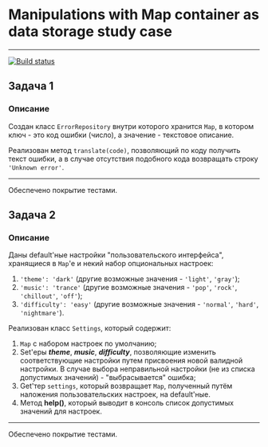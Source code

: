 # Manipulations with Map container as data storage study case

---
[![Build status](https://ci.appveyor.com/api/projects/status/krgxo347d2mtaw1g?svg=true)](https://ci.appveyor.com/project/AACMKT/ajs-containers-map)


## Задача 1

### Описание

Создан класс `ErrorRepository` внутри которого хранится `Map`, в котором ключ - это код ошибки (число), а значение - текстовое описание.

Реализован метод `translate(code)`, позволяющий по коду получить текст ошибки, а в случае отсутствия подобного кода возвращать строку `'Unknown error'`.


----

Обеспечено покрытие тестами.


## Задача 2

### Описание

Даны default'ные настройки "пользовательского интерфейса", хранящиеся в `Map`'е и некий набор опциональных настроек:
1. `'theme': 'dark'` (другие возможные значения - `'light'`, `'gray'`);
1. `'music': 'trance'` (другие возможные значения - `'pop'`, `'rock'`, `'chillout'`, `'off'`);
1. `'difficulty': 'easy'` (другие возможные значения - `'normal'`, `'hard'`, `'nightmare'`).

Реализован класс `Settings`, который содержит:
1. `Map` с набором настроек по умолчанию;
2. Set'еры ***theme***, ***music***, ***difficulty***, позволяющие изменить соответствующие настройки путем присвоения новой валидной настройки. В случае выбора неправильной настройки (не из списка допустимых значений) - "выбрасывается" ошибка;
3. Get'тер `settings`, который возвращает `Map`, полученный путём наложения пользовательских настроек, на default'ные.
4. Метод **help()**, который выводит в консоль список допустимых значений для настроек.

---

Обеспечено покрытие тестами.
